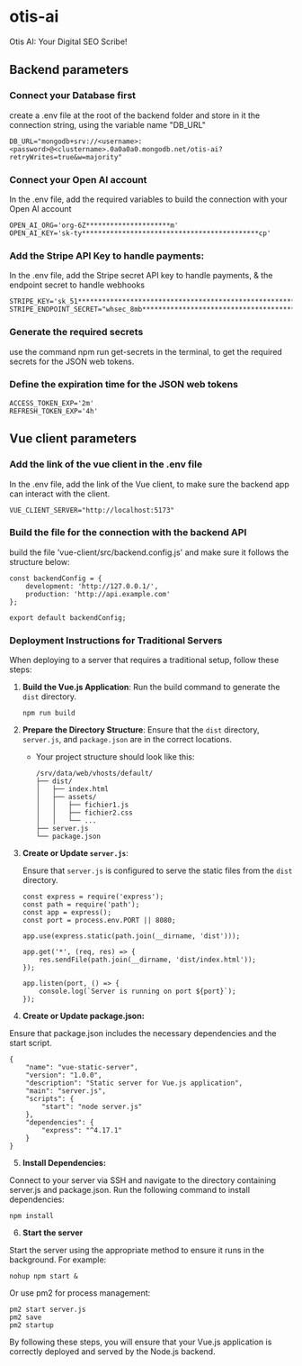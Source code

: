# otis-ai
Otis AI: Your Digital SEO Scribe!

## Backend parameters 

### Connect your Database first
create a .env file at the root of the backend folder and store in it the connection string, using the variable name "DB_URL"

~~~
DB_URL="mongodb+srv://<username>:<password>@<clustername>.0a0a0a0.mongodb.net/otis-ai?retryWrites=true&w=majority"
~~~

### Connect your Open AI account
In the .env file, add the required variables to build the connection with your Open AI account

~~~
OPEN_AI_ORG='org-6Z*********************m'
OPEN_AI_KEY='sk-ty********************************************cp'
~~~

### Add the Stripe API Key to handle payments: 
In the .env file, add the Stripe secret API key to handle payments, & the endpoint secret to handle webhooks

~~~
STRIPE_KEY='sk_51********************************************************************************************ps'
STRIPE_ENDPOINT_SECRET="whsec_8mb**********************************************************79m"
~~~

### Generate the required secrets 
use the command npm run get-secrets in the terminal, to get the required secrets for the JSON web tokens.

### Define the expiration time for the JSON web tokens 

~~~
ACCESS_TOKEN_EXP='2m'
REFRESH_TOKEN_EXP='4h'
~~~

## Vue client parameters

### Add the link of the vue client in the .env file 
In the .env file, add the link of the Vue client, to make sure the backend app can interact with the client. 

~~~
VUE_CLIENT_SERVER="http://localhost:5173"
~~~

### Build the file for the connection with the backend API

build the file 'vue-client/src/backend.config.js' and make sure it follows the structure below: 

~~~
const backendConfig = {
    development: 'http://127.0.0.1/',
    production: 'http://api.example.com'
};
  
export default backendConfig;
~~~

### Deployment Instructions for Traditional Servers

When deploying to a server that requires a traditional setup, follow these steps:

1. **Build the Vue.js Application**:
   Run the build command to generate the `dist` directory.
   ~~~
   npm run build
   ~~~

2. **Prepare the Directory Structure**:
   Ensure that the `dist` directory, `server.js`, and `package.json` are in the correct locations.

   - Your project structure should look like this:
     ```
     /srv/data/web/vhosts/default/
     ├── dist/
     │   ├── index.html
     │   ├── assets/
     │   │   ├── fichier1.js
     │   │   ├── fichier2.css
     │   │   └── ...
     ├── server.js
     └── package.json
     ```

3. **Create or Update `server.js`**:

   Ensure that `server.js` is configured to serve the static files from the `dist` directory.
    
   ~~~
   const express = require('express');
   const path = require('path');
   const app = express();
   const port = process.env.PORT || 8080;

   app.use(express.static(path.join(__dirname, 'dist')));

   app.get('*', (req, res) => {
       res.sendFile(path.join(__dirname, 'dist/index.html'));
   });

   app.listen(port, () => {
       console.log(`Server is running on port ${port}`);
   });
   ~~~

4. **Create or Update package.json:**

Ensure that package.json includes the necessary dependencies and the start script.

~~~
{
    "name": "vue-static-server",
    "version": "1.0.0",
    "description": "Static server for Vue.js application",
    "main": "server.js",
    "scripts": {
        "start": "node server.js"
    },
    "dependencies": {
        "express": "^4.17.1"
    }
}
~~~

5. **Install Dependencies:**

Connect to your server via SSH and navigate to the directory containing server.js and package.json. Run the following command to install dependencies:

~~~
npm install
~~~

6. **Start the server**

Start the server using the appropriate method to ensure it runs in the background. For example:

~~~
nohup npm start &
~~~

Or use pm2 for process management:

~~~
pm2 start server.js
pm2 save
pm2 startup
~~~

By following these steps, you will ensure that your Vue.js application is correctly deployed and served by the Node.js backend.
